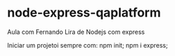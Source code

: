 # node-express-qaplatform
Aula com Fernando Lira de Nodejs com express


Iniciar um projetoi sempre com:
  npm init;
  npm i express;
   

